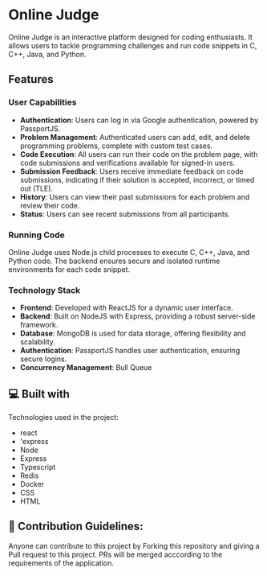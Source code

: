 # Online Judge

Online Judge is an interactive platform designed for coding enthusiasts. It allows users to tackle programming challenges and run code snippets in C, C++, Java, and Python.

## Features

### User Capabilities

- **Authentication**: Users can log in via Google authentication, powered by PassportJS.
- **Problem Management**: Authenticated users can add, edit, and delete programming problems, complete with custom test cases.
- **Code Execution**: All users can run their code on the problem page, with code submissions and verifications available for signed-in users.
- **Submission Feedback**: Users receive immediate feedback on code submissions, indicating if their solution is accepted, incorrect, or timed out (TLE).
- **History**: Users can view their past submissions for each problem and review their code.
- **Status**: Users can see recent submissions from all participants.

### Running Code

Online Judge uses Node.js child processes to execute C, C++, Java, and Python code. The backend ensures secure and isolated runtime environments for each code snippet.

### Technology Stack

- **Frontend**: Developed with ReactJS for a dynamic user interface.
- **Backend**: Built on NodeJS with Express, providing a robust server-side framework.
- **Database**: MongoDB is used for data storage, offering flexibility and scalability.
- **Authentication**: PassportJS handles user authentication, ensuring secure logins.
- **Concurrency Management**: Bull Queue
<h2>💻 Built with</h2>

Technologies used in the project:

*   react
*   'express
*   Node
*   Express
*   Typescript
*   Redis
*   Docker
*   CSS
*   HTML

<h2>🍰 Contribution Guidelines:</h2>

Anyone can contribute to this project by Forking this repository and giving a Pull request to this project. PRs will be merged acccording to the requirements of the application.
